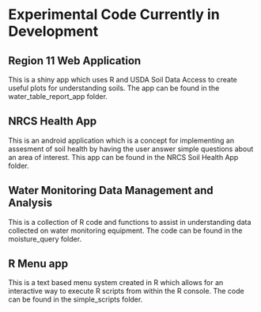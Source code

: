Experimental Code Currently in Development
=======================
Region 11 Web Application
-----------------------

This is a shiny app which uses R and USDA Soil Data Access to create useful plots for understanding soils.  The app can be found in the water_table_report_app folder.


NRCS Health App
----------------------

This is an android application which is a concept for implementing an assesment of soil health by having the user answer simple questions about an area of interest.  This app can be found in the NRCS Soil Health App folder.

Water Monitoring Data Management and Analysis
----------------------------------------------

This is a collection of R code and functions to assist in understanding data collected on water monitoring equipment.  The code can be found in the moisture_query folder.

R Menu app
-----------

This is a text based menu system created in R which allows for an interactive way to execute R scripts from within the R console.  The code can be found in the simple_scripts folder.
